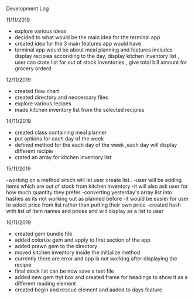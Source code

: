Development Log 

11/11/2019
- explore various ideas 
- decided  to what would be the main idea for the terminal app 
- created idea for the 3 main features app would have
- terminal app would be about meal planning and features includes display recipies accoriding to the day,
    display kitchen inventory list , user can crate list for out of stock inventories , give total bill amount for grocery orderd

12/11/2019

- created flow chart
- created directory and neccessary files
- explore various recipes 
- made kitchen inventory list from the selected recipies

14/11/2019

- created class containing meal planner
- put options for each day of the week
- defined method for the each day of the week ,each day will display different recipie
- crated an array for kitchen inventory list

15/11/2019

-working on a method which will let user create list .
-user will be adding items which are out of stock from kitchen inventory
-it will also ask user for how much quantity they prefer
-converting yesterday's array list into hashes as its not working out as planned before
-it would be easier for user to select price from list rather than putting their own price
-created hash with list of item names and prices and will display as a  list to user 

16/11/2019

- created gem bundle file 
- added colorize gem and apply to first section of the app
- added prawn gem to the directory
- moved kitchen inventory inside the initialize method
- currently there are error and app is not working after displaying the recipie
- final stock list can be now save a text file
- added new gem ttyt box and created frame for headings to show it as a different reading element
- created begin and rescue element and aaded to days feature






